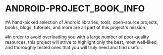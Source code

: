 # ANDROID-PROJECT_BOOK_INFO

#A hand-picked selection of Android libraries, tools, open-source projects, books, blogs, tutorials, and more are all part of this project's mission.

#In order to avoid overloading you with a large number of poor-quality resources, this project will strive to highlight only the best, most well-liked, and thoroughly tested ones that you will truly need and find useful.
